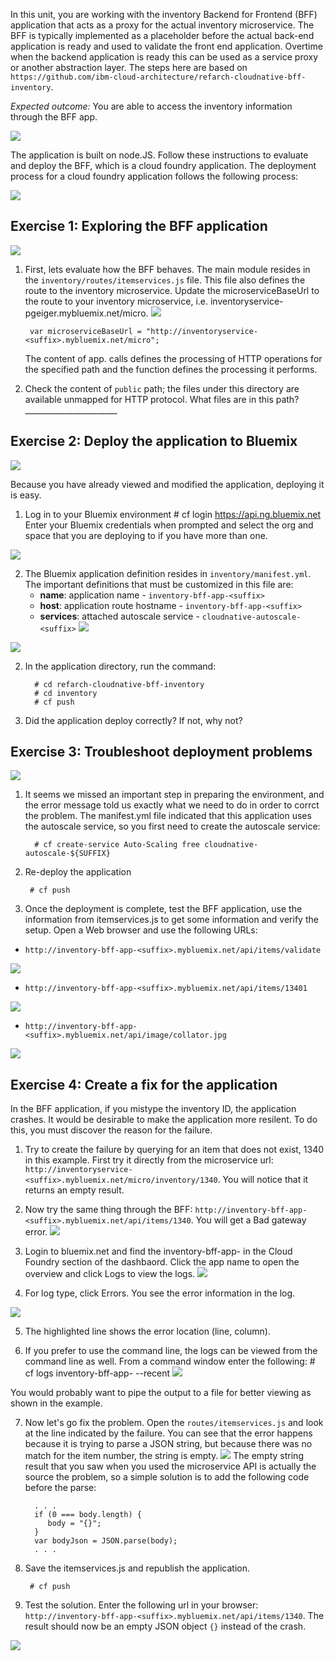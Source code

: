 In this unit, you are working with the inventory Backend for Frontend (BFF) application that acts as a proxy for the actual inventory microservice.
The BFF is typically implemented as a placeholder before the actual back-end application is ready and used to validate the front end application.
Overtime when the backend application is ready this can be used as a service proxy or another abstraction layer.
The steps here are based on `https://github.com/ibm-cloud-architecture/refarch-cloudnative-bff-inventory`.*Expected outcome:* You are able to access the inventory information through the BFF app.![](images/invbffarchitecture.png)The application is built on node.JS. Follow these instructions to evaluate and deploy the BFF, which is a cloud foundry application. The deployment process for a cloud foundry application follows the following process:![](images/deploymentprocess.png)## Exercise 1: Exploring the BFF application ![](images/step1.png)1. First, lets evaluate how the BFF behaves. The main module resides in the `inventory/routes/itemservices.js` file. This file also defines the route to the inventory microservice. Update the microserviceBaseUrl to the route to your inventory microservice, i.e. inventoryservice-pgeiger.mybluemix.net/micro.![](images/itemservicesfile.png)        var microserviceBaseUrl = "http://inventoryservice-<suffix>.mybluemix.net/micro";    The content of app.<METHOD> calls defines the processing of HTTP operations for the specified path and the function defines the processing it performs.2. Check the content of `public` path; the files under this directory are available unmapped for HTTP protocol. What files are in this path? _______________________## Exercise 2: Deploy the application to Bluemix ![](images/step2.png) Because you have already viewed and modified the application, deploying it is easy.1. Log in to your Bluemix environment
		  # cf login https://api.ng.bluemix.net Enter your Bluemix credentials when prompted and select the org and space that you are deploying to if you have more than one. ![](images/step3.png)2. The Bluemix application definition resides in `inventory/manifest.yml`. The important definitions that must be customized in this file are:   - **name**: application name - `inventory-bff-app-<suffix>`   - **host**: application route hostname - `inventory-bff-app-<suffix>`   - **services**: attached autoscale service - `cloudnative-autoscale-<suffix>` ![](images/inventorymanifest.png) ![](images/step4.png)2. In the application directory, run the command:         # cd refarch-cloudnative-bff-inventory         # cd inventory         # cf push3. Did the application deploy correctly? If not, why not?

## Exercise 3: Troubleshoot deployment problems![](images/step5.png)1. It seems we missed an important step in preparing the environment, and the error message told us exactly what we need to do in order to corrct the problem.  The manifest.yml file indicated that this application uses the autoscale service, so you first need to create the autoscale service:         # cf create-service Auto-Scaling free cloudnative-autoscale-${SUFFIX}2. Re-deploy the application

		# cf push2. Once the deployment is complete, test the BFF application, use the information from itemservices.js to get some information and verify the setup. Open a Web browser and use the following URLs: - `http://inventory-bff-app-<suffix>.mybluemix.net/api/items/validate` ![](images/validation.png)   - `http://inventory-bff-app-<suffix>.mybluemix.net/api/items/13401` ![](images/item13401.png) - `http://inventory-bff-app-<suffix>.mybluemix.net/api/image/collator.jpg` ![](images/collator.png)## Exercise 4: Create a fix for the applicationIn the BFF application, if you mistype the inventory ID, the application crashes.
It would be desirable to make the application more resilent. To do this, you must discover the reason for the failure.1. Try to create the failure by querying for an item that does not exist, 1340 in this example. First try it directly from the microservice url: `http://inventoryservice-<suffix>.mybluemix.net/micro/inventory/1340`.
You will notice that it returns an empty result.2. Now try the same thing through the BFF: `http://inventory-bff-app-<suffix>.mybluemix.net/api/items/1340`. You will get a Bad     gateway error. ![](images/badgateway.png)3. Login to bluemix.net and find the inventory-bff-app-<suffix/> in the Cloud Foundry section of the dashbaord.  Click the app name to open the overview and click Logs to view the logs.![](images/logs.png)

4. For log type, click Errors. You see the error information in the log.

  ![](images/crash.png)5. The highlighted line shows the error location (line, column).

6. If you prefer to use the command line, the logs can be viewed from the command line as well. From a command window enter the following:
                # cf logs inventory-bff-app-<suffix> --recent
 ![](images/cflogs.png)

 You would probably want to pipe the output to a file for better viewing as shown in the example.

7. Now let's go fix the problem. Open the `routes/itemservices.js` and look at the line indicated by the failure.
You can see that the error happens because it is trying to parse a JSON string, but because there was no match for the item number, the string is empty.
![](images/itemservices.png)The empty string result that you saw when you used the microservice API is actually the source the problem, so a simple solution is to add the following code before the parse:         . . .         if (0 === body.length) {            body = "{}";         }         var bodyJson = JSON.parse(body);         . . .5. Save the itemservices.js and republish the application.        # cf push2.  Test the solution. Enter the following url in your browser: `http://inventory-bff-app-<suffix>.mybluemix.net/api/items/1340`. The result should now be an empty JSON object `{}` instead of the crash.  ![](images/fix.png)